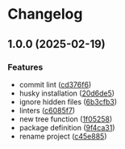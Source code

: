# Changelog

## 1.0.0 (2025-02-19)


### Features

* commit lint ([cd376f6](https://github.com/adaltas/node-poetree/commit/cd376f6ecb8ec5b8fe8925751f632f20d01dc6b9))
* husky installation ([20d6de5](https://github.com/adaltas/node-poetree/commit/20d6de5b289d15c73ba49e5d2c495df59ff8cab3))
* ignore hidden files ([6b3cfb3](https://github.com/adaltas/node-poetree/commit/6b3cfb3128530694e9e18310960a41bd29b884a0))
* linters ([c6085f7](https://github.com/adaltas/node-poetree/commit/c6085f7fe165281a5b4c28a43603cd713e1bac61))
* new tree function ([1f05258](https://github.com/adaltas/node-poetree/commit/1f05258ceb77d0cb05e5e704b2b7652e48fcfc91))
* package definition ([9f4ca31](https://github.com/adaltas/node-poetree/commit/9f4ca315d8271568c01fa0bbe930ef12b191b13e))
* rename project ([c45e885](https://github.com/adaltas/node-poetree/commit/c45e8855e36346fa21ab9dd36cf9a600a9461e6a))
